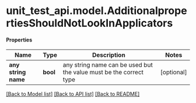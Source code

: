 # unit_test_api.model.AdditionalpropertiesShouldNotLookInApplicators

#### Properties
Name | Type | Description | Notes
------------ | ------------- | ------------- | -------------
**any string name** | **bool** | any string name can be used but the value must be the correct type | [optional]

[[Back to Model list]](../../README.md#documentation-for-models) [[Back to API list]](../../README.md#documentation-for-api-endpoints) [[Back to README]](../../README.md)

